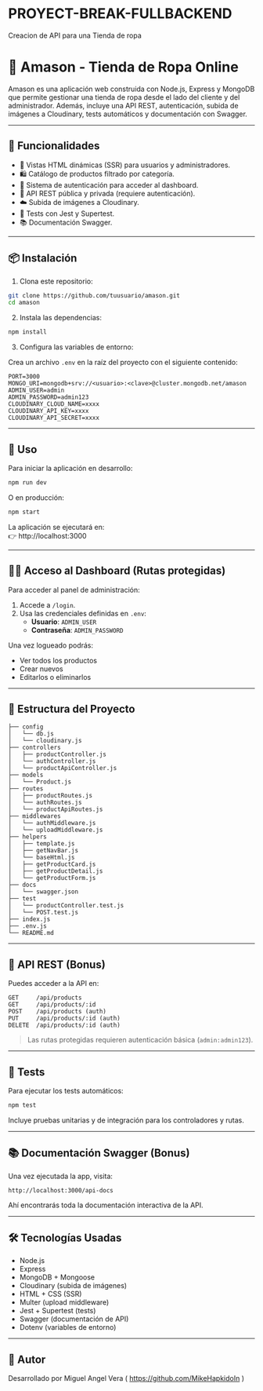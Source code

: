 # PROYECT-BREAK-FULLBACKEND
Creacion de API para una Tienda de ropa
# 👕 Amason - Tienda de Ropa Online

Amason es una aplicación web construida con Node.js, Express y MongoDB que permite gestionar una tienda de ropa desde el lado del cliente y del administrador. Además, incluye una API REST, autenticación, subida de imágenes a Cloudinary, tests automáticos y documentación con Swagger.

---

## 🧩 Funcionalidades

- 📄 Vistas HTML dinámicas (SSR) para usuarios y administradores.
- 🛍️ Catálogo de productos filtrado por categoría.
- 🔐 Sistema de autenticación para acceder al dashboard.
- 🧾 API REST pública y privada (requiere autenticación).
- ☁️ Subida de imágenes a Cloudinary.
- 🧪 Tests con Jest y Supertest.
- 📚 Documentación Swagger.

---

## 📦 Instalación

1. Clona este repositorio:

```bash
git clone https://github.com/tuusuario/amason.git
cd amason
```

2. Instala las dependencias:

```bash
npm install
```

3. Configura las variables de entorno:

Crea un archivo `.env` en la raíz del proyecto con el siguiente contenido:

```env
PORT=3000
MONGO_URI=mongodb+srv://<usuario>:<clave>@cluster.mongodb.net/amason
ADMIN_USER=admin
ADMIN_PASSWORD=admin123
CLOUDINARY_CLOUD_NAME=xxxx
CLOUDINARY_API_KEY=xxxx
CLOUDINARY_API_SECRET=xxxx
```

---

## 🚀 Uso

Para iniciar la aplicación en desarrollo:

```bash
npm run dev
```

O en producción:

```bash
npm start
```

La aplicación se ejecutará en:  
👉 http://localhost:3000

---

## 🧑‍💼 Acceso al Dashboard (Rutas protegidas)

Para acceder al panel de administración:

1. Accede a `/login`.
2. Usa las credenciales definidas en `.env`:
   - **Usuario**: `ADMIN_USER`
   - **Contraseña**: `ADMIN_PASSWORD`

Una vez logueado podrás:
- Ver todos los productos
- Crear nuevos
- Editarlos o eliminarlos

---

## 📂 Estructura del Proyecto

```
├── config
│   └── db.js
│   └── cloudinary.js
├── controllers
│   ├── productController.js
│   └── authController.js
│   └── productApiController.js
├── models
│   └── Product.js
├── routes
│   ├── productRoutes.js
│   └── authRoutes.js
│   └── productApiRoutes.js     
├── middlewares
│   └── authMiddleware.js
│   └── uploadMiddleware.js
├── helpers
│   ├── template.js
│   ├── getNavBar.js
│   └── baseHtml.js
│   ├── getProductCard.js
│   ├── getProductDetail.js
│   └── getProductForm.js
├── docs
│   └── swagger.json      
├── test
│   └── productController.test.js
│   └── POST.test.js
├── index.js
├── .env.js
└── README.md
```

---

## 🧠 API REST (Bonus)

Puedes acceder a la API en:

```
GET     /api/products
GET     /api/products/:id
POST    /api/products (auth)
PUT     /api/products/:id (auth)
DELETE  /api/products/:id (auth)
```

> Las rutas protegidas requieren autenticación básica (`admin:admin123`).

---

## 🧪 Tests

Para ejecutar los tests automáticos:

```bash
npm test
```

Incluye pruebas unitarias y de integración para los controladores y rutas.

---

## 📚 Documentación Swagger (Bonus)

Una vez ejecutada la app, visita:

```
http://localhost:3000/api-docs
```

Ahí encontrarás toda la documentación interactiva de la API.

---

## 🛠️ Tecnologías Usadas

- Node.js
- Express
- MongoDB + Mongoose
- Cloudinary (subida de imágenes)
- HTML + CSS (SSR)
- Multer (upload middleware)
- Jest + Supertest (tests)
- Swagger (documentación de API)
- Dotenv (variables de entorno)

---

## 🧵 Autor

Desarrollado por Miguel Angel Vera ( https://github.com/MikeHapkidoIn )
